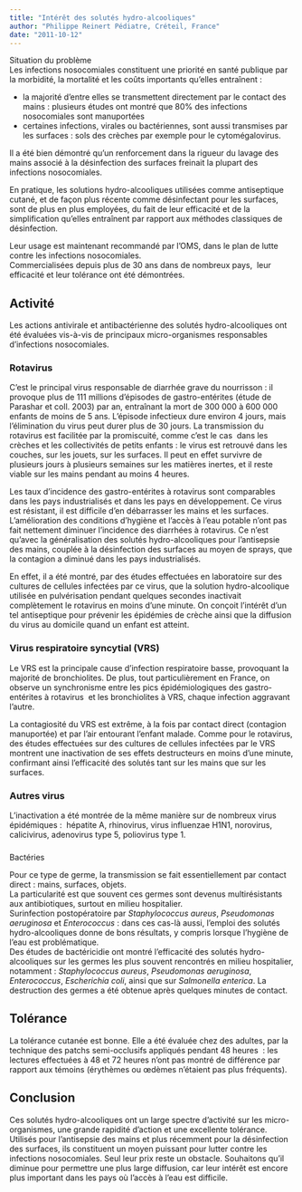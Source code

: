 ```yaml
---
title: "Intérêt des solutés hydro-alcooliques"
author: "Philippe Reinert Pédiatre, Créteil, France"
date: "2011-10-12"
---
```


<div class="teaser"><p>Situation du problème<br />
Les infections nosocomiales constituent une priorité en santé publique par la morbidité, la mortalité et les coûts importants qu’elles entraînent :</p>
<ul>
<li>la majorité d’entre elles se transmettent directement par le contact des mains : plusieurs études ont montré que 80% des infections nosocomiales sont manuportées</li>
<li>certaines infections, virales ou bactériennes, sont aussi transmises par les surfaces : sols des crèches par exemple pour le cytomégalovirus.</li>
</ul>
<p>Il a été bien démontré qu’un renforcement dans la rigueur du lavage des mains associé à la désinfection des surfaces freinait la plupart des infections nosocomiales.</p></div>

En pratique, les solutions hydro-alcooliques utilisées comme antiseptique cutané, et de façon plus récente comme désinfectant pour les surfaces, sont de plus en plus employées, du fait de leur efficacité et de la simplification qu’elles entraînent par rapport aux méthodes classiques de désinfection.

Leur usage est maintenant recommandé par l’OMS, dans le plan de lutte contre les infections nosocomiales.  
Commercialisées depuis plus de 30 ans dans de nombreux pays,  leur efficacité et leur tolérance ont été démontrées.

## Activité

Les actions antivirale et antibactérienne des solutés hydro-alcooliques ont été évaluées vis-à-vis de principaux micro-organismes responsables d’infections nosocomiales.

### Rotavirus

C’est le principal virus responsable de diarrhée grave du nourrisson : il provoque plus de 111 millions d’épisodes de gastro-entérites (étude de Parashar et coll. 2003) par an, entraînant la mort de 300 000 à 600 000 enfants de moins de 5 ans. L’épisode infectieux dure environ 4 jours, mais l’élimination du virus peut durer plus de 30 jours. La transmission du rotavirus est facilitée par la promiscuité, comme c’est le cas  dans les crèches et les collectivités de petits enfants : le virus est retrouvé dans les couches, sur les jouets, sur les surfaces. Il peut en effet survivre de plusieurs jours à plusieurs semaines sur les matières inertes, et il reste viable sur les mains pendant au moins 4 heures.

Les taux d’incidence des gastro-entérites à rotavirus sont comparables dans les pays industrialisés et dans les pays en développement. Ce virus est résistant, il est difficile d’en débarrasser les mains et les surfaces. L’amélioration des conditions d’hygiène et l’accès à l’eau potable n’ont pas fait nettement diminuer l’incidence des diarrhées à rotavirus. Ce n’est qu’avec la généralisation des solutés hydro-alcooliques pour l’antisepsie des mains, couplée à la désinfection des surfaces au moyen de sprays, que la contagion a diminué dans les pays industrialisés.

En effet, il a été montré, par des études effectuées en laboratoire sur des cultures de cellules infectées par ce virus, que la solution hydro-alcoolique utilisée en pulvérisation pendant quelques secondes inactivait complètement le rotavirus en moins d’une minute. On conçoit l’intérêt d’un tel antiseptique pour prévenir les épidémies de crèche ainsi que la diffusion du virus au domicile quand un enfant est atteint.

### Virus respiratoire syncytial (VRS)

Le VRS est la principale cause d’infection respiratoire basse, provoquant la majorité de bronchiolites. De plus, tout particulièrement en France, on observe un synchronisme entre les pics épidémiologiques des gastro-entérites à rotavirus  et les bronchiolites à VRS, chaque infection aggravant l’autre.

La contagiosité du VRS est extrême, à la fois par contact direct (contagion manuportée) et par l’air entourant l’enfant malade. Comme pour le rotavirus, des études effectuées sur des cultures de cellules infectées par le VRS montrent une inactivation de ses effets destructeurs en moins d’une minute, confirmant ainsi l’efficacité des solutés tant sur les mains que sur les surfaces.

### Autres virus

L’inactivation a été montrée de la même manière sur de nombreux virus épidémiques :  hépatite A, rhinovirus, virus influenzae H1N1, norovirus, calicivirus, adenovirus type 5, poliovirus type 1. 

###   
Bactéries

Pour ce type de germe, la transmission se fait essentiellement par contact direct : mains, surfaces, objets.  
La particularité est que souvent ces germes sont devenus multirésistants aux antibiotiques, surtout en milieu hospitalier.  
Surinfection postopératoire par _Staphylococcus aureus_, _Pseudomonas aeruginosa_ et _Enterococcus_ : dans ces cas-là aussi, l’emploi des solutés hydro-alcooliques donne de bons résultats, y compris lorsque l’hygiène de l’eau est problématique.  
Des études de bactéricidie ont montré l’efficacité des solutés hydro-alcooliques sur les germes les plus souvent rencontrés en milieu hospitalier, notamment : _Staphylococcus aureus_, _Pseudomonas aeruginosa_, _Enterococcus_, _Escherichia coli_, ainsi que sur _Salmonella enterica_. La destruction des germes a été obtenue après quelques minutes de contact.

## Tolérance

La tolérance cutanée est bonne. Elle a été évaluée chez des adultes, par la technique des patchs semi-occlusifs appliqués pendant 48 heures  : les lectures effectuées à 48 et 72 heures n’ont pas montré de différence par rapport aux témoins (érythèmes ou œdèmes n’étaient pas plus fréquents).

## Conclusion

Ces solutés hydro-alcooliques ont un large spectre d’activité sur les micro-organismes, une grande rapidité d’action et une excellente tolérance.  
Utilisés pour l’antisepsie des mains et plus récemment pour la désinfection des surfaces, ils constituent un moyen puissant pour lutter contre les infections nosocomiales. Seul leur prix reste un obstacle. Souhaitons qu’il diminue pour permettre une plus large diffusion, car leur intérêt est encore plus important dans les pays où l’accès à l’eau est difficile.